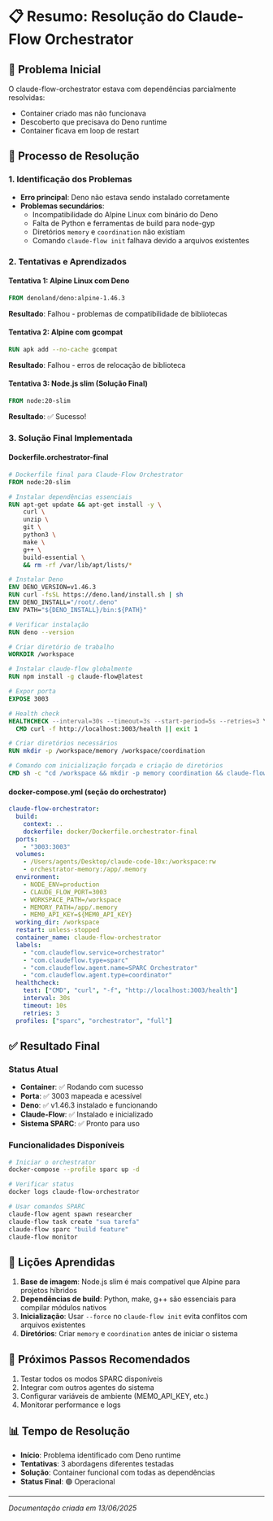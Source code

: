 # 📋 Resumo: Resolução do Claude-Flow Orchestrator

## 🎯 Problema Inicial
O claude-flow-orchestrator estava com dependências parcialmente resolvidas:
- Container criado mas não funcionava
- Descoberto que precisava do Deno runtime
- Container ficava em loop de restart

## 🔧 Processo de Resolução

### 1. Identificação dos Problemas
- **Erro principal**: Deno não estava sendo instalado corretamente
- **Problemas secundários**:
  - Incompatibilidade do Alpine Linux com binário do Deno
  - Falta de Python e ferramentas de build para node-gyp
  - Diretórios `memory` e `coordination` não existiam
  - Comando `claude-flow init` falhava devido a arquivos existentes

### 2. Tentativas e Aprendizados

#### Tentativa 1: Alpine Linux com Deno
```dockerfile
FROM denoland/deno:alpine-1.46.3
```
**Resultado**: Falhou - problemas de compatibilidade de bibliotecas

#### Tentativa 2: Alpine com gcompat
```dockerfile
RUN apk add --no-cache gcompat
```
**Resultado**: Falhou - erros de relocação de biblioteca

#### Tentativa 3: Node.js slim (Solução Final)
```dockerfile
FROM node:20-slim
```
**Resultado**: ✅ Sucesso!

### 3. Solução Final Implementada

#### Dockerfile.orchestrator-final
```dockerfile
# Dockerfile final para Claude-Flow Orchestrator
FROM node:20-slim

# Instalar dependências essenciais
RUN apt-get update && apt-get install -y \
    curl \
    unzip \
    git \
    python3 \
    make \
    g++ \
    build-essential \
    && rm -rf /var/lib/apt/lists/*

# Instalar Deno
ENV DENO_VERSION=v1.46.3
RUN curl -fsSL https://deno.land/install.sh | sh
ENV DENO_INSTALL="/root/.deno"
ENV PATH="${DENO_INSTALL}/bin:${PATH}"

# Verificar instalação
RUN deno --version

# Criar diretório de trabalho
WORKDIR /workspace

# Instalar claude-flow globalmente
RUN npm install -g claude-flow@latest

# Expor porta
EXPOSE 3003

# Health check
HEALTHCHECK --interval=30s --timeout=3s --start-period=5s --retries=3 \
  CMD curl -f http://localhost:3003/health || exit 1

# Criar diretórios necessários
RUN mkdir -p /workspace/memory /workspace/coordination

# Comando com inicialização forçada e criação de diretórios
CMD sh -c "cd /workspace && mkdir -p memory coordination && claude-flow init --force && claude-flow start --port 3003"
```

#### docker-compose.yml (seção do orchestrator)
```yaml
claude-flow-orchestrator:
  build:
    context: ..
    dockerfile: docker/Dockerfile.orchestrator-final
  ports:
    - "3003:3003"
  volumes:
    - /Users/agents/Desktop/claude-code-10x:/workspace:rw
    - orchestrator-memory:/app/.memory
  environment:
    - NODE_ENV=production
    - CLAUDE_FLOW_PORT=3003
    - WORKSPACE_PATH=/workspace
    - MEMORY_PATH=/app/.memory
    - MEM0_API_KEY=${MEM0_API_KEY}
  working_dir: /workspace
  restart: unless-stopped
  container_name: claude-flow-orchestrator
  labels:
    - "com.claudeflow.service=orchestrator"
    - "com.claudeflow.type=sparc"
    - "com.claudeflow.agent.name=SPARC Orchestrator"
    - "com.claudeflow.agent.type=coordinator"
  healthcheck:
    test: ["CMD", "curl", "-f", "http://localhost:3003/health"]
    interval: 30s
    timeout: 10s
    retries: 3
  profiles: ["sparc", "orchestrator", "full"]
```

## ✅ Resultado Final

### Status Atual
- **Container**: ✅ Rodando com sucesso
- **Porta**: ✅ 3003 mapeada e acessível
- **Deno**: ✅ v1.46.3 instalado e funcionando
- **Claude-Flow**: ✅ Instalado e inicializado
- **Sistema SPARC**: ✅ Pronto para uso

### Funcionalidades Disponíveis
```bash
# Iniciar o orchestrator
docker-compose --profile sparc up -d

# Verificar status
docker logs claude-flow-orchestrator

# Usar comandos SPARC
claude-flow agent spawn researcher
claude-flow task create "sua tarefa"
claude-flow sparc "build feature"
claude-flow monitor
```

## 📝 Lições Aprendidas

1. **Base de imagem**: Node.js slim é mais compatível que Alpine para projetos híbridos
2. **Dependências de build**: Python, make, g++ são essenciais para compilar módulos nativos
3. **Inicialização**: Usar `--force` no `claude-flow init` evita conflitos com arquivos existentes
4. **Diretórios**: Criar `memory` e `coordination` antes de iniciar o sistema

## 🚀 Próximos Passos Recomendados

1. Testar todos os modos SPARC disponíveis
2. Integrar com outros agentes do sistema
3. Configurar variáveis de ambiente (MEM0_API_KEY, etc.)
4. Monitorar performance e logs

## 📊 Tempo de Resolução
- **Início**: Problema identificado com Deno runtime
- **Tentativas**: 3 abordagens diferentes testadas
- **Solução**: Container funcional com todas as dependências
- **Status Final**: 🟢 Operacional

---
*Documentação criada em 13/06/2025*